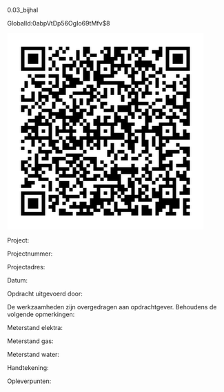 0.03_bijhal

GlobalId:0abpVtDp56OgIo69tMfv$8

![picture](https://github.com/C-Claus/Data-Files/blob/master/QR_codes/KDV/0.03_bijhal.png)

Project:

Projectnummer:

Projectadres:

Datum:

Opdracht uitgevoerd door:

De werkzaamheden zijn overgedragen aan opdrachtgever. Behoudens de volgende opmerkingen:

Meterstand elektra:

Meterstand gas:

Meterstand water:

Handtekening:

Opleverpunten:

